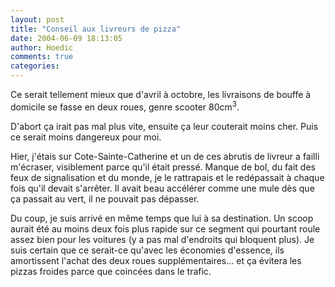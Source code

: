 ```yaml
---
layout: post
title: "Conseil aux livreurs de pizza"
date: 2004-06-09 18:13:05
author: Hoedic
comments: true
categories: 
---
```



Ce serait tellement mieux que d'avril à octobre, les livraisons de bouffe à domicile se fasse en deux roues, genre scooter 80cm<sup>3</sup>.

D'abort ça irait pas mal plus vite, ensuite ça leur couterait moins cher. Puis ce serait moins dangereux pour moi.

Hier, j'étais sur Cote-Sainte-Catherine et un de ces abrutis de livreur a failli m'écraser, visiblement parce qu'il était pressé. Manque de bol, du fait des feux de signalisation et du monde, je le rattrapais et le redépassait à chaque fois qu'il devait s'arrêter. Il avait beau accélérer comme une mule dès que ça passait au vert, il ne pouvait pas dépasser.

Du coup, je suis arrivé en même temps que lui à sa destination. Un scoop aurait été au moins deux fois plus rapide sur ce segment qui pourtant roule assez bien pour les voitures (y a pas mal d'endroits qui bloquent plus). Je suis certain que ce serait-ce qu'avec les économies d'essence, ils amortissent l'achat des deux roues supplémentaires... et ça évitera les pizzas froides parce que coincées dans le trafic.